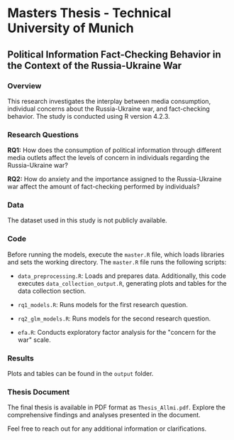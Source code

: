 # Masters Thesis - Technical University of Munich
## Political Information Fact-Checking Behavior in the Context of the Russia-Ukraine War

### Overview

This research investigates the interplay between media consumption, individual concerns about the Russia-Ukraine war, and fact-checking behavior. The study is conducted using R version 4.2.3.

### Research Questions

**RQ1:** How does the consumption of political information through different media outlets affect the levels of concern in individuals regarding the Russia-Ukraine war?

**RQ2:** How do anxiety and the importance assigned to the Russia-Ukraine war affect the amount of fact-checking performed by individuals?

### Data

The dataset used in this study is not publicly available.

### Code

Before running the models, execute the `master.R` file, which loads libraries and sets the working directory. The `master.R` file runs the following scripts:

- `data_preprocessing.R`: Loads and prepares data. Additionally, this code executes `data_collection_output.R`, generating plots and tables for the data collection section.

- `rq1_models.R`: Runs models for the first research question.

- `rq2_glm_models.R`: Runs models for the second research question.

- `efa.R`: Conducts exploratory factor analysis for the "concern for the war" scale.

### Results

Plots and tables can be found in the `output` folder.

### Thesis Document

The final thesis is available in PDF format as `Thesis_Allmi.pdf`. Explore the comprehensive findings and analyses presented in the document.

Feel free to reach out for any additional information or clarifications.
